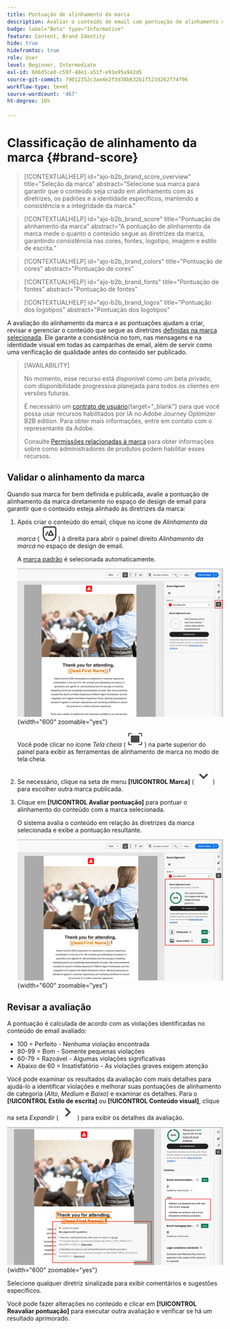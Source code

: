 ```yaml
---
title: Pontuação de alinhamento da marca
description: Avaliar o conteúdo de email com pontuação de alinhamento de marca - valide cores, fontes, logotipos e estilo de escrita em relação às diretrizes da marca no Journey Optimizer B2B edition.
badge: label="Beta" type="Informative"
feature: Content, Brand Identity
hide: true
hidefromtoc: true
role: User
level: Beginner, Intermediate
exl-id: 686d5ce0-c597-48e1-a51f-e91e95a942d5
source-git-commit: 79012352c3ae4e2f3d38b632b1f523d262f74f96
workflow-type: tm+mt
source-wordcount: '467'
ht-degree: 16%

---
```


# Classificação de alinhamento da marca {#brand-score}

>[!CONTEXTUALHELP]
>id="ajo-b2b_brand_score_overview"
>title="Seleção da marca"
>abstract="Selecione sua marca para garantir que o conteúdo seja criado em alinhamento com as diretrizes, os padrões e a identidade específicos, mantendo a consistência e a integridade da marca."

>[!CONTEXTUALHELP]
>id="ajo-b2b_brand_score"
>title="Pontuação de alinhamento da marca"
>abstract="A pontuação de alinhamento da marca mede o quanto o conteúdo segue as diretrizes da marca, garantindo consistência nas cores, fontes, logotipo, imagem e estilo de escrita."

>[!CONTEXTUALHELP]
>id="ajo-b2b_brand_colors"
>title="Pontuação de cores"
>abstract="Pontuação de cores"

>[!CONTEXTUALHELP]
>id="ajo-b2b_brand_fonts"
>title="Pontuação de fontes"
>abstract="Pontuação de fontes"

>[!CONTEXTUALHELP]
>id="ajo-b2b_brand_logos"
>title="Pontuação dos logotipos"
>abstract="Pontuação dos logotipos"

A avaliação do alinhamento da marca e as pontuações ajudam a criar, revisar e gerenciar o conteúdo que segue as diretrizes [definidas na marca selecionada](./brands-manage-create.md#brand-definitions). Ele garante a consistência no tom, nas mensagens e na identidade visual em todas as campanhas de email, além de servir como uma verificação de qualidade antes do conteúdo ser publicado.

>[!AVAILABILITY]
>
>No momento, esse recurso está disponível como um beta privado, com disponibilidade progressiva planejada para todos os clientes em versões futuras.
>
>É necessário um [contrato de usuário](https://www.adobe.com/legal/licenses-terms/adobe-dx-gen-ai-user-guidelines.html){target="_blank"} para que você possa usar recursos habilitados por IA no Adobe Journey Optimizer B2B edition. Para obter mais informações, entre em contato com o representante da Adobe.
>
>Consulte [Permissões relacionadas à marca](./brands-overview.md#brand-related-permissions) para obter informações sobre como administradores de produtos podem habilitar esses recursos.

## Validar o alinhamento da marca

Quando sua marca for bem definida e publicada, avalie a pontuação de alinhamento da marca diretamente no espaço de design de email para garantir que o conteúdo esteja alinhado às diretrizes da marca:

1. Após criar o conteúdo do email, clique no ícone de _Alinhamento da marca_ ( ![Ícone de alinhamento da marca](../assets/do-not-localize/icon-brand-compliance.svg) ) à direita para abrir o painel direito _Alinhamento da marca_ no espaço de design de email.

   A [marca padrão](./brands-manage-create.md#default-brand) é selecionada automaticamente.

   ![Acessar as ferramentas de alinhamento de marca](./assets/brands-alignment-sidebar.png){width="600" zoomable="yes"}

   Você pode clicar no ícone _Tela cheia_ ( ![Ícone de tela cheia](../assets/do-not-localize/icon-full-screen.svg) ) na parte superior do painel para exibir as ferramentas de alinhamento de marca no modo de tela cheia.

1. Se necessário, clique na seta de menu **[!UICONTROL Marca]** ( ![Seta para baixo](../assets/do-not-localize/icon-down-menu.svg) ) para escolher outra marca publicada.

1. Clique em **[!UICONTROL Avaliar pontuação]** para pontuar o alinhamento do conteúdo com a marca selecionada.

   O sistema avalia o conteúdo em relação às diretrizes da marca selecionada e exibe a pontuação resultante.

   ![Pontuação de avaliação do alinhamento da marca](./assets/brands-alignment-evaluation.png){width="600" zoomable="yes"}

## Revisar a avaliação

A pontuação é calculada de acordo com as violações identificadas no conteúdo de email avaliado:

* 100 = Perfeito - Nenhuma violação encontrada
* 80-99 = Bom - Somente pequenas violações
* 60-79 = Razoável - Algumas violações significativas
* Abaixo de 60 = Insatisfatório - As violações graves exigem atenção

Você pode examinar os resultados da avaliação com mais detalhes para ajudá-lo a identificar violações e melhorar suas pontuações de alinhamento de categoria (_Alto_, _Medium_ e _Baixo_) e examinar os detalhes. Para o **[!UICONTROL Estilo de escrita]** ou **[!UICONTROL Conteúdo visual]**, clique na seta _Expandir_ ( ![Expandir seta](../assets/do-not-localize/icon-expand-right.svg) ) para exibir os detalhes da avaliação.

![Detalhes da avaliação do alinhamento da marca](./assets/brands-alignment-evaluation-details.png){width="600" zoomable="yes"}

Selecione qualquer diretriz sinalizada para exibir comentários e sugestões específicos.

Você pode fazer alterações no conteúdo e clicar em **[!UICONTROL Reavaliar pontuação]** para executar outra avaliação e verificar se há um resultado aprimorado.
